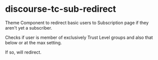 # discourse-tc-sub-redirect

Theme Component to redirect basic users to Subscription page if they aren't yet a subscriber.

Checks if user is member of exclusively Trust Level groups and also that below or at the max setting.

If so, will redirect.
